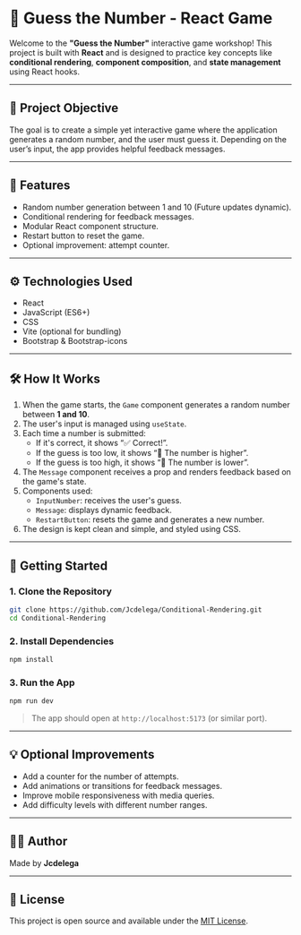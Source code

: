 # 🔢 Guess the Number - React Game

Welcome to the **"Guess the Number"** interactive game workshop! This project is built with **React** and is designed to practice key concepts like **conditional rendering**, **component composition**, and **state management** using React hooks.

---

## 🎯 Project Objective

The goal is to create a simple yet interactive game where the application generates a random number, and the user must guess it. Depending on the user’s input, the app provides helpful feedback messages.

---

## 🧩 Features

- Random number generation between 1 and 10 (Future updates dynamic).
- Conditional rendering for feedback messages.
- Modular React component structure.
- Restart button to reset the game.
- Optional improvement: attempt counter.

---

## ⚙️ Technologies Used

- React
- JavaScript (ES6+)
- CSS
- Vite (optional for bundling)
- Bootstrap & Bootstrap-icons

---

## 🛠️ How It Works

1. When the game starts, the `Game` component generates a random number between **1 and 10**.
2. The user's input is managed using `useState`.
3. Each time a number is submitted:
   - If it's correct, it shows “✅ Correct!”.
   - If the guess is too low, it shows “🔻 The number is higher”.
   - If the guess is too high, it shows “🔺 The number is lower”.
4. The `Message` component receives a prop and renders feedback based on the game's state.
5. Components used:
   - `InputNumber`: receives the user's guess.
   - `Message`: displays dynamic feedback.
   - `RestartButton`: resets the game and generates a new number.
6. The design is kept clean and simple, and styled using CSS.

---

## 🚀 Getting Started

### 1. Clone the Repository

```bash
git clone https://github.com/Jcdelega/Conditional-Rendering.git
cd Conditional-Rendering
```

### 2. Install Dependencies

```bash
npm install
```

### 3. Run the App

```bash
npm run dev
```

> The app should open at `http://localhost:5173` (or similar port).

---

## 💡 Optional Improvements

- Add a counter for the number of attempts.
- Add animations or transitions for feedback messages.
- Improve mobile responsiveness with media queries.
- Add difficulty levels with different number ranges.

---

## 👨‍💻 Author

Made by **Jcdelega**

---

## 📄 License

This project is open source and available under the [MIT License](LICENSE).
